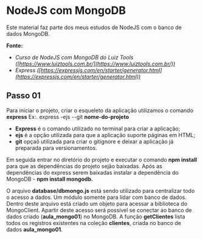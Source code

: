 # NodeJS com MongoDB
Este material faz parte dos meus estudos de NodeJS com o banco de dados MongoDB.

**Fonte:**

 - *Curso de NodeJS com MongoDB do Luiz Tools ([https://www.luiztools.com.br/](https://www.luiztools.com.br/))*
 - *Express ([https://expressjs.com/en/starter/generator.html](https://expressjs.com/en/starter/generator.html))*

## Passo 01
 Para iniciar o projeto, criar o esqueleto da aplicação utilizamos o comando **express**
Ex:. express -ejs --git **nome-do-projeto**

 - **Express** é o comando utilizado no terminal para criar a aplicação;
 - **ejs** é a opção utilizada para que a aplicação suporte páginas em HTML;
 - **git** opçaõ utilizada para criar o gitignore e deixar a aplicação já preparada para versionamentos.

Em seguida entrar no diretório do projeto e executar o comando **npm install** para que as dependências do projeto sejão baixadas. Após as dependências do express serem baixadas instalar a dependência do MongoDB - **npm install mongodb.**

O arquivo **database/dbmongo.js** está sendo utilizado para centralizar todo o acesso a dados. Um módulo somente para lidar com banco de dados.
Dentro deste arquivo está criado um objeto para acessar a biblioteca do MongoClient. Apartir deste acesso será possível se conectar ao banco de dados criado (**aula_mongo01**) no MongoDB.
A função **getClientes** lista todos os registros existentes na coleção **clientes**, criada no banco de dados **aula_mongo01**.
